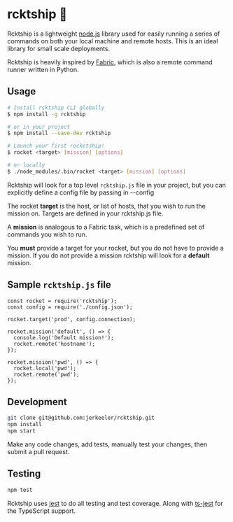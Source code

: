 # rcktship 🚀

Rcktship is a lightweight [node.js](https://nodejs.org/) library used for easily running a series of commands on both your local machine and remote hosts. This is an ideal library for small scale deployments.

Rcktship is heavily inspired by [Fabric](http://www.fabfile.org/), which is also a remote command runner written in Python.

## Usage

```bash
# Install rcktship CLI globally
$ npm install -g rcktship

# or in your project
$ npm install --save-dev rcktship

# Launch your first rocketship!
$ rocket <target> [mission] [options]

# or locally
$ ./node_modules/.bin/rocket <target> [mission] [options]
```

Rcktship will look for a top level `rcktship.js` file in your project, but you can explicitly define a config file by passing in --config <filepath>

The rocket **target** is the host, or list of hosts, that you wish to run the mission on. Targets are defined in your rcktship.js file.

A **mission** is analogous to a Fabric task, which is a predefined set of commands you wish to run.

You **must** provide a target for your rocket, but you do not have to provide a mission. If you do not provide a mission rcktship will look for a **default** mission.

## Sample `rcktship.js` file

```
const rocket = require('rcktship');
const config = require('./config.json');

rocket.target('prod', config.connection);

rocket.mission('default', () => {
  console.log('Default mission!');
  rocket.remote('hostname');
});

rocket.mission('pwd', () => {
  rocket.local('pwd');
  rocket.remote('pwd');
});
```

## Development

```bash
git clone git@github.com:jerkeeler/rcktship.git
npm install
npm start
```

Make any code changes, add tests, manually test your changes, then submit a pull request.

## Testing

```bash
npm test
```

Rcktship uses [jest](https://facebook.github.io/jest/) to do all testing and test coverage. Along with [ts-jest](https://github.com/kulshekhar/ts-jest) for the TypeScript support.
